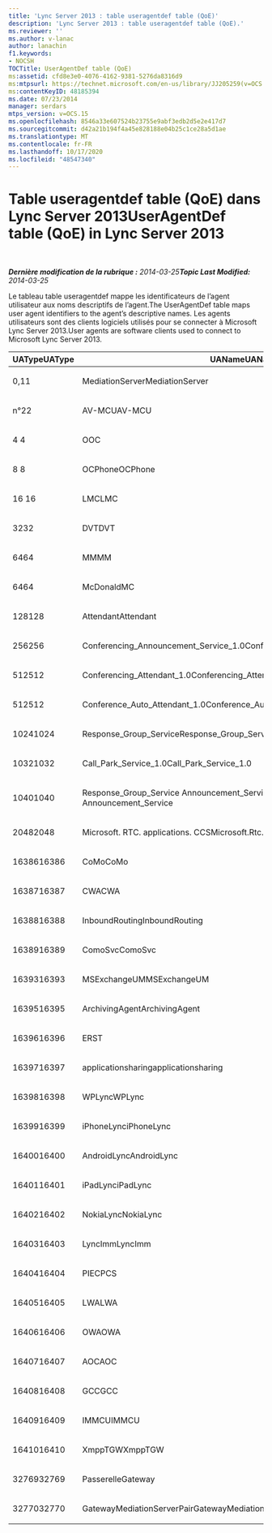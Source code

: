 ```yaml
---
title: 'Lync Server 2013 : table useragentdef table (QoE)'
description: 'Lync Server 2013 : table useragentdef table (QoE).'
ms.reviewer: ''
ms.author: v-lanac
author: lanachin
f1.keywords:
- NOCSH
TOCTitle: UserAgentDef table (QoE)
ms:assetid: cfd8e3e0-4076-4162-9381-5276da8316d9
ms:mtpsurl: https://technet.microsoft.com/en-us/library/JJ205259(v=OCS.15)
ms:contentKeyID: 48185394
ms.date: 07/23/2014
manager: serdars
mtps_version: v=OCS.15
ms.openlocfilehash: 8546a33e607524b23755e9abf3edb2d5e2e417d7
ms.sourcegitcommit: d42a21b194f4a45e828188e04b25c1ce28a5d1ae
ms.translationtype: MT
ms.contentlocale: fr-FR
ms.lasthandoff: 10/17/2020
ms.locfileid: "48547340"
---
```

# <a name="useragentdef-table-qoe-in-lync-server-2013"></a><span data-ttu-id="39d18-103">Table useragentdef table (QoE) dans Lync Server 2013</span><span class="sxs-lookup"><span data-stu-id="39d18-103">UserAgentDef table (QoE) in Lync Server 2013</span></span>

<div data-xmlns="http://www.w3.org/1999/xhtml">

<div class="topic" data-xmlns="http://www.w3.org/1999/xhtml" data-msxsl="urn:schemas-microsoft-com:xslt" data-cs="https://msdn.microsoft.com/">

<div data-asp="https://msdn2.microsoft.com/asp">



</div>

<div id="mainSection">

<div id="mainBody">

<span> </span>

<span data-ttu-id="39d18-104">_**Dernière modification de la rubrique :** 2014-03-25_</span><span class="sxs-lookup"><span data-stu-id="39d18-104">_**Topic Last Modified:** 2014-03-25_</span></span>

<span data-ttu-id="39d18-105">Le tableau table useragentdef mappe les identificateurs de l’agent utilisateur aux noms descriptifs de l’agent.</span><span class="sxs-lookup"><span data-stu-id="39d18-105">The UserAgentDef table maps user agent identifiers to the agent’s descriptive names.</span></span> <span data-ttu-id="39d18-106">Les agents utilisateurs sont des clients logiciels utilisés pour se connecter à Microsoft Lync Server 2013.</span><span class="sxs-lookup"><span data-stu-id="39d18-106">User agents are software clients used to connect to Microsoft Lync Server 2013.</span></span>


<table>
<colgroup>
<col style="width: 33%" />
<col style="width: 33%" />
<col style="width: 33%" />
</colgroup>
<thead>
<tr class="header">
<th><span data-ttu-id="39d18-107">UAType</span><span class="sxs-lookup"><span data-stu-id="39d18-107">UAType</span></span></th>
<th><span data-ttu-id="39d18-108">UAName</span><span class="sxs-lookup"><span data-stu-id="39d18-108">UAName</span></span></th>
<th><span data-ttu-id="39d18-109">UACategory</span><span class="sxs-lookup"><span data-stu-id="39d18-109">UACategory</span></span></th>
</tr>
</thead>
<tbody>
<tr class="odd">
<td><p><span data-ttu-id="39d18-110">0,1</span><span class="sxs-lookup"><span data-stu-id="39d18-110">1</span></span></p></td>
<td><p><span data-ttu-id="39d18-111">MediationServer</span><span class="sxs-lookup"><span data-stu-id="39d18-111">MediationServer</span></span></p></td>
<td><p><span data-ttu-id="39d18-112">MediationServer</span><span class="sxs-lookup"><span data-stu-id="39d18-112">MediationServer</span></span></p></td>
</tr>
<tr class="even">
<td><p><span data-ttu-id="39d18-113">n°2</span><span class="sxs-lookup"><span data-stu-id="39d18-113">2</span></span></p></td>
<td><p><span data-ttu-id="39d18-114">AV-MCU</span><span class="sxs-lookup"><span data-stu-id="39d18-114">AV-MCU</span></span></p></td>
<td><p><span data-ttu-id="39d18-115">AV-MCU</span><span class="sxs-lookup"><span data-stu-id="39d18-115">AV-MCU</span></span></p></td>
</tr>
<tr class="odd">
<td><p><span data-ttu-id="39d18-116">4 </span><span class="sxs-lookup"><span data-stu-id="39d18-116">4</span></span></p></td>
<td><p><span data-ttu-id="39d18-117">O</span><span class="sxs-lookup"><span data-stu-id="39d18-117">OC</span></span></p></td>
<td><p><span data-ttu-id="39d18-118">O</span><span class="sxs-lookup"><span data-stu-id="39d18-118">OC</span></span></p></td>
</tr>
<tr class="even">
<td><p><span data-ttu-id="39d18-119">8 </span><span class="sxs-lookup"><span data-stu-id="39d18-119">8</span></span></p></td>
<td><p><span data-ttu-id="39d18-120">OCPhone</span><span class="sxs-lookup"><span data-stu-id="39d18-120">OCPhone</span></span></p></td>
<td><p><span data-ttu-id="39d18-121">OCPhone</span><span class="sxs-lookup"><span data-stu-id="39d18-121">OCPhone</span></span></p></td>
</tr>
<tr class="odd">
<td><p><span data-ttu-id="39d18-122">16 </span><span class="sxs-lookup"><span data-stu-id="39d18-122">16</span></span></p></td>
<td><p><span data-ttu-id="39d18-123">LMC</span><span class="sxs-lookup"><span data-stu-id="39d18-123">LMC</span></span></p></td>
<td><p><span data-ttu-id="39d18-124">LMC</span><span class="sxs-lookup"><span data-stu-id="39d18-124">LMC</span></span></p></td>
</tr>
<tr class="even">
<td><p><span data-ttu-id="39d18-125">32</span><span class="sxs-lookup"><span data-stu-id="39d18-125">32</span></span></p></td>
<td><p><span data-ttu-id="39d18-126">DVT</span><span class="sxs-lookup"><span data-stu-id="39d18-126">DVT</span></span></p></td>
<td><p><span data-ttu-id="39d18-127">DVT</span><span class="sxs-lookup"><span data-stu-id="39d18-127">DVT</span></span></p></td>
</tr>
<tr class="odd">
<td><p><span data-ttu-id="39d18-128">64</span><span class="sxs-lookup"><span data-stu-id="39d18-128">64</span></span></p></td>
<td><p><span data-ttu-id="39d18-129">MM</span><span class="sxs-lookup"><span data-stu-id="39d18-129">MM</span></span></p></td>
<td><p><span data-ttu-id="39d18-130">MM</span><span class="sxs-lookup"><span data-stu-id="39d18-130">MM</span></span></p></td>
</tr>
<tr class="even">
<td><p><span data-ttu-id="39d18-131">64</span><span class="sxs-lookup"><span data-stu-id="39d18-131">64</span></span></p></td>
<td><p><span data-ttu-id="39d18-132">McDonald</span><span class="sxs-lookup"><span data-stu-id="39d18-132">MC</span></span></p></td>
<td><p><span data-ttu-id="39d18-133">MM</span><span class="sxs-lookup"><span data-stu-id="39d18-133">MM</span></span></p></td>
</tr>
<tr class="odd">
<td><p><span data-ttu-id="39d18-134">128</span><span class="sxs-lookup"><span data-stu-id="39d18-134">128</span></span></p></td>
<td><p><span data-ttu-id="39d18-135">Attendant</span><span class="sxs-lookup"><span data-stu-id="39d18-135">Attendant</span></span></p></td>
<td><p><span data-ttu-id="39d18-136">Attendant</span><span class="sxs-lookup"><span data-stu-id="39d18-136">Attendant</span></span></p></td>
</tr>
<tr class="even">
<td><p><span data-ttu-id="39d18-137">256</span><span class="sxs-lookup"><span data-stu-id="39d18-137">256</span></span></p></td>
<td><p><span data-ttu-id="39d18-138">Conferencing_Announcement_Service_1.0</span><span class="sxs-lookup"><span data-stu-id="39d18-138">Conferencing_Announcement_Service_1.0</span></span></p></td>
<td><p><span data-ttu-id="39d18-139">DÉDIÉ</span><span class="sxs-lookup"><span data-stu-id="39d18-139">CAS</span></span></p></td>
</tr>
<tr class="odd">
<td><p><span data-ttu-id="39d18-140">512</span><span class="sxs-lookup"><span data-stu-id="39d18-140">512</span></span></p></td>
<td><p><span data-ttu-id="39d18-141">Conferencing_Attendant_1.0</span><span class="sxs-lookup"><span data-stu-id="39d18-141">Conferencing_Attendant_1.0</span></span></p></td>
<td><p><span data-ttu-id="39d18-142">CAA</span><span class="sxs-lookup"><span data-stu-id="39d18-142">CAA</span></span></p></td>
</tr>
<tr class="even">
<td><p><span data-ttu-id="39d18-143">512</span><span class="sxs-lookup"><span data-stu-id="39d18-143">512</span></span></p></td>
<td><p><span data-ttu-id="39d18-144">Conference_Auto_Attendant_1.0</span><span class="sxs-lookup"><span data-stu-id="39d18-144">Conference_Auto_Attendant_1.0</span></span></p></td>
<td><p><span data-ttu-id="39d18-145">CAA</span><span class="sxs-lookup"><span data-stu-id="39d18-145">CAA</span></span></p></td>
</tr>
<tr class="odd">
<td><p><span data-ttu-id="39d18-146">1024</span><span class="sxs-lookup"><span data-stu-id="39d18-146">1024</span></span></p></td>
<td><p><span data-ttu-id="39d18-147">Response_Group_Service</span><span class="sxs-lookup"><span data-stu-id="39d18-147">Response_Group_Service</span></span></p></td>
<td><p><span data-ttu-id="39d18-148">ÉCHOUÉ</span><span class="sxs-lookup"><span data-stu-id="39d18-148">RGS</span></span></p></td>
</tr>
<tr class="even">
<td><p><span data-ttu-id="39d18-149">1032</span><span class="sxs-lookup"><span data-stu-id="39d18-149">1032</span></span></p></td>
<td><p><span data-ttu-id="39d18-150">Call_Park_Service_1.0</span><span class="sxs-lookup"><span data-stu-id="39d18-150">Call_Park_Service_1.0</span></span></p></td>
<td><p><span data-ttu-id="39d18-151">CPS</span><span class="sxs-lookup"><span data-stu-id="39d18-151">CPS</span></span></p></td>
</tr>
<tr class="odd">
<td><p><span data-ttu-id="39d18-152">1040</span><span class="sxs-lookup"><span data-stu-id="39d18-152">1040</span></span></p></td>
<td><p><span data-ttu-id="39d18-153">Response_Group_Service Announcement_Service</span><span class="sxs-lookup"><span data-stu-id="39d18-153">Response_Group_Service Announcement_Service</span></span></p></td>
<td><p><span data-ttu-id="39d18-154">AS</span><span class="sxs-lookup"><span data-stu-id="39d18-154">AS</span></span></p></td>
</tr>
<tr class="even">
<td><p><span data-ttu-id="39d18-155">2048</span><span class="sxs-lookup"><span data-stu-id="39d18-155">2048</span></span></p></td>
<td><p><span data-ttu-id="39d18-156">Microsoft. RTC. applications. CCS</span><span class="sxs-lookup"><span data-stu-id="39d18-156">Microsoft.Rtc.Applications.Ccs</span></span></p></td>
<td><p><span data-ttu-id="39d18-157">Network</span><span class="sxs-lookup"><span data-stu-id="39d18-157">CCS</span></span></p></td>
</tr>
<tr class="odd">
<td><p><span data-ttu-id="39d18-158">16386</span><span class="sxs-lookup"><span data-stu-id="39d18-158">16386</span></span></p></td>
<td><p><span data-ttu-id="39d18-159">CoMo</span><span class="sxs-lookup"><span data-stu-id="39d18-159">CoMo</span></span></p></td>
<td><p><span data-ttu-id="39d18-160">CoMo</span><span class="sxs-lookup"><span data-stu-id="39d18-160">CoMo</span></span></p></td>
</tr>
<tr class="even">
<td><p><span data-ttu-id="39d18-161">16387</span><span class="sxs-lookup"><span data-stu-id="39d18-161">16387</span></span></p></td>
<td><p><span data-ttu-id="39d18-162">CWA</span><span class="sxs-lookup"><span data-stu-id="39d18-162">CWA</span></span></p></td>
<td><p><span data-ttu-id="39d18-163">CWA</span><span class="sxs-lookup"><span data-stu-id="39d18-163">CWA</span></span></p></td>
</tr>
<tr class="odd">
<td><p><span data-ttu-id="39d18-164">16388</span><span class="sxs-lookup"><span data-stu-id="39d18-164">16388</span></span></p></td>
<td><p><span data-ttu-id="39d18-165">InboundRouting</span><span class="sxs-lookup"><span data-stu-id="39d18-165">InboundRouting</span></span></p></td>
<td><p><span data-ttu-id="39d18-166">InboundRouting</span><span class="sxs-lookup"><span data-stu-id="39d18-166">InboundRouting</span></span></p></td>
</tr>
<tr class="even">
<td><p><span data-ttu-id="39d18-167">16389</span><span class="sxs-lookup"><span data-stu-id="39d18-167">16389</span></span></p></td>
<td><p><span data-ttu-id="39d18-168">ComoSvc</span><span class="sxs-lookup"><span data-stu-id="39d18-168">ComoSvc</span></span></p></td>
<td><p><span data-ttu-id="39d18-169">ComoSvc</span><span class="sxs-lookup"><span data-stu-id="39d18-169">ComoSvc</span></span></p></td>
</tr>
<tr class="odd">
<td><p><span data-ttu-id="39d18-170">16393</span><span class="sxs-lookup"><span data-stu-id="39d18-170">16393</span></span></p></td>
<td><p><span data-ttu-id="39d18-171">MSExchangeUM</span><span class="sxs-lookup"><span data-stu-id="39d18-171">MSExchangeUM</span></span></p></td>
<td><p><span data-ttu-id="39d18-172">ExUM</span><span class="sxs-lookup"><span data-stu-id="39d18-172">ExUM</span></span></p></td>
</tr>
<tr class="even">
<td><p><span data-ttu-id="39d18-173">16395</span><span class="sxs-lookup"><span data-stu-id="39d18-173">16395</span></span></p></td>
<td><p><span data-ttu-id="39d18-174">ArchivingAgent</span><span class="sxs-lookup"><span data-stu-id="39d18-174">ArchivingAgent</span></span></p></td>
<td><p><span data-ttu-id="39d18-175">ARCHAGENT</span><span class="sxs-lookup"><span data-stu-id="39d18-175">ARCHAGENT</span></span></p></td>
</tr>
<tr class="odd">
<td><p><span data-ttu-id="39d18-176">16396</span><span class="sxs-lookup"><span data-stu-id="39d18-176">16396</span></span></p></td>
<td><p><span data-ttu-id="39d18-177">ER</span><span class="sxs-lookup"><span data-stu-id="39d18-177">ST</span></span></p></td>
<td><p><span data-ttu-id="39d18-178">ER</span><span class="sxs-lookup"><span data-stu-id="39d18-178">ST</span></span></p></td>
</tr>
<tr class="even">
<td><p><span data-ttu-id="39d18-179">16397</span><span class="sxs-lookup"><span data-stu-id="39d18-179">16397</span></span></p></td>
<td><p><span data-ttu-id="39d18-180">applicationsharing</span><span class="sxs-lookup"><span data-stu-id="39d18-180">applicationsharing</span></span></p></td>
<td><p><span data-ttu-id="39d18-181">ASMCU</span><span class="sxs-lookup"><span data-stu-id="39d18-181">ASMCU</span></span></p></td>
</tr>
<tr class="odd">
<td><p><span data-ttu-id="39d18-182">16398</span><span class="sxs-lookup"><span data-stu-id="39d18-182">16398</span></span></p></td>
<td><p><span data-ttu-id="39d18-183">WPLync</span><span class="sxs-lookup"><span data-stu-id="39d18-183">WPLync</span></span></p></td>
<td><p><span data-ttu-id="39d18-184">WPLync</span><span class="sxs-lookup"><span data-stu-id="39d18-184">WPLync</span></span></p></td>
</tr>
<tr class="even">
<td><p><span data-ttu-id="39d18-185">16399</span><span class="sxs-lookup"><span data-stu-id="39d18-185">16399</span></span></p></td>
<td><p><span data-ttu-id="39d18-186">iPhoneLync</span><span class="sxs-lookup"><span data-stu-id="39d18-186">iPhoneLync</span></span></p></td>
<td><p><span data-ttu-id="39d18-187">iPhoneLync</span><span class="sxs-lookup"><span data-stu-id="39d18-187">iPhoneLync</span></span></p></td>
</tr>
<tr class="odd">
<td><p><span data-ttu-id="39d18-188">16400</span><span class="sxs-lookup"><span data-stu-id="39d18-188">16400</span></span></p></td>
<td><p><span data-ttu-id="39d18-189">AndroidLync</span><span class="sxs-lookup"><span data-stu-id="39d18-189">AndroidLync</span></span></p></td>
<td><p><span data-ttu-id="39d18-190">AndroidLync</span><span class="sxs-lookup"><span data-stu-id="39d18-190">AndroidLync</span></span></p></td>
</tr>
<tr class="even">
<td><p><span data-ttu-id="39d18-191">16401</span><span class="sxs-lookup"><span data-stu-id="39d18-191">16401</span></span></p></td>
<td><p><span data-ttu-id="39d18-192">iPadLync</span><span class="sxs-lookup"><span data-stu-id="39d18-192">iPadLync</span></span></p></td>
<td><p><span data-ttu-id="39d18-193">iPadLync</span><span class="sxs-lookup"><span data-stu-id="39d18-193">iPadLync</span></span></p></td>
</tr>
<tr class="odd">
<td><p><span data-ttu-id="39d18-194">16402</span><span class="sxs-lookup"><span data-stu-id="39d18-194">16402</span></span></p></td>
<td><p><span data-ttu-id="39d18-195">NokiaLync</span><span class="sxs-lookup"><span data-stu-id="39d18-195">NokiaLync</span></span></p></td>
<td><p><span data-ttu-id="39d18-196">NokiaLync</span><span class="sxs-lookup"><span data-stu-id="39d18-196">NokiaLync</span></span></p></td>
</tr>
<tr class="even">
<td><p><span data-ttu-id="39d18-197">16403</span><span class="sxs-lookup"><span data-stu-id="39d18-197">16403</span></span></p></td>
<td><p><span data-ttu-id="39d18-198">LyncImm</span><span class="sxs-lookup"><span data-stu-id="39d18-198">LyncImm</span></span></p></td>
<td><p><span data-ttu-id="39d18-199">LyncImm</span><span class="sxs-lookup"><span data-stu-id="39d18-199">LyncImm</span></span></p></td>
</tr>
<tr class="odd">
<td><p><span data-ttu-id="39d18-200">16404</span><span class="sxs-lookup"><span data-stu-id="39d18-200">16404</span></span></p></td>
<td><p><span data-ttu-id="39d18-201">PIEC</span><span class="sxs-lookup"><span data-stu-id="39d18-201">PCS</span></span></p></td>
<td><p><span data-ttu-id="39d18-202">PIEC</span><span class="sxs-lookup"><span data-stu-id="39d18-202">PCS</span></span></p></td>
</tr>
<tr class="even">
<td><p><span data-ttu-id="39d18-203">16405</span><span class="sxs-lookup"><span data-stu-id="39d18-203">16405</span></span></p></td>
<td><p><span data-ttu-id="39d18-204">LWA</span><span class="sxs-lookup"><span data-stu-id="39d18-204">LWA</span></span></p></td>
<td><p><span data-ttu-id="39d18-205">LWA</span><span class="sxs-lookup"><span data-stu-id="39d18-205">LWA</span></span></p></td>
</tr>
<tr class="odd">
<td><p><span data-ttu-id="39d18-206">16406</span><span class="sxs-lookup"><span data-stu-id="39d18-206">16406</span></span></p></td>
<td><p><span data-ttu-id="39d18-207">OWA</span><span class="sxs-lookup"><span data-stu-id="39d18-207">OWA</span></span></p></td>
<td><p><span data-ttu-id="39d18-208">OWA</span><span class="sxs-lookup"><span data-stu-id="39d18-208">OWA</span></span></p></td>
</tr>
<tr class="even">
<td><p><span data-ttu-id="39d18-209">16407</span><span class="sxs-lookup"><span data-stu-id="39d18-209">16407</span></span></p></td>
<td><p><span data-ttu-id="39d18-210">AOC</span><span class="sxs-lookup"><span data-stu-id="39d18-210">AOC</span></span></p></td>
<td><p><span data-ttu-id="39d18-211">AOC</span><span class="sxs-lookup"><span data-stu-id="39d18-211">AOC</span></span></p></td>
</tr>
<tr class="odd">
<td><p><span data-ttu-id="39d18-212">16408</span><span class="sxs-lookup"><span data-stu-id="39d18-212">16408</span></span></p></td>
<td><p><span data-ttu-id="39d18-213">GCC</span><span class="sxs-lookup"><span data-stu-id="39d18-213">GCC</span></span></p></td>
<td><p><span data-ttu-id="39d18-214">GCC</span><span class="sxs-lookup"><span data-stu-id="39d18-214">GCC</span></span></p></td>
</tr>
<tr class="even">
<td><p><span data-ttu-id="39d18-215">16409</span><span class="sxs-lookup"><span data-stu-id="39d18-215">16409</span></span></p></td>
<td><p><span data-ttu-id="39d18-216">IMMCU</span><span class="sxs-lookup"><span data-stu-id="39d18-216">IMMCU</span></span></p></td>
<td><p><span data-ttu-id="39d18-217">IMMCU</span><span class="sxs-lookup"><span data-stu-id="39d18-217">IMMCU</span></span></p></td>
</tr>
<tr class="odd">
<td><p><span data-ttu-id="39d18-218">16410</span><span class="sxs-lookup"><span data-stu-id="39d18-218">16410</span></span></p></td>
<td><p><span data-ttu-id="39d18-219">XmppTGW</span><span class="sxs-lookup"><span data-stu-id="39d18-219">XmppTGW</span></span></p></td>
<td><p><span data-ttu-id="39d18-220">XmppGateway</span><span class="sxs-lookup"><span data-stu-id="39d18-220">XmppGateway</span></span></p></td>
</tr>
<tr class="even">
<td><p><span data-ttu-id="39d18-221">32769</span><span class="sxs-lookup"><span data-stu-id="39d18-221">32769</span></span></p></td>
<td><p><span data-ttu-id="39d18-222">Passerelle</span><span class="sxs-lookup"><span data-stu-id="39d18-222">Gateway</span></span></p></td>
<td><p><span data-ttu-id="39d18-223">Passerelle</span><span class="sxs-lookup"><span data-stu-id="39d18-223">Gateway</span></span></p></td>
</tr>
<tr class="odd">
<td><p><span data-ttu-id="39d18-224">32770</span><span class="sxs-lookup"><span data-stu-id="39d18-224">32770</span></span></p></td>
<td><p><span data-ttu-id="39d18-225">GatewayMediationServerPair</span><span class="sxs-lookup"><span data-stu-id="39d18-225">GatewayMediationServerPair</span></span></p></td>
<td><p><span data-ttu-id="39d18-226">GatewayMediationServerPair</span><span class="sxs-lookup"><span data-stu-id="39d18-226">GatewayMediationServerPair</span></span></p></td>
</tr>
</tbody>
</table>


</div>

<span> </span>

</div>

</div>

</div>

